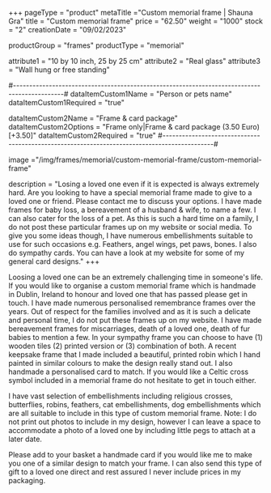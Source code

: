 +++
pageType = "product"
metaTitle ="Custom memorial frame | Shauna Gra"
title = "Custom memorial frame"
price = "62.50"
weight = "1000"
stock = "2"
creationDate = "09/02/2023"

productGroup = "frames"
productType = "memorial"
 
attribute1 = "10 by 10 inch, 25 by 25 cm" 
attribute2 = "Real glass"
attribute3 = "Wall hung or free standing"

#---------------------------------------------------------------------------------------------#
dataItemCustom1Name = "Person or pets name"
dataItemCustom1Required = "true"

dataItemCustom2Name = "Frame & card package"
dataItemCustom2Options = "Frame only|Frame & card package (3.50 Euro)[+3.50]"
dataItemCustom2Required = "true"
#---------------------------------------------------------------------------------------------#

image ="/img/frames/memorial/custom-memorial-frame/custom-memorial-frame"

description = "Losing a loved one even if it is expected is always extremely hard. Are you looking to have a special memorial frame made to give to a loved one or friend. Please contact me to discuss your options. I have made frames for baby loss, a bereavement of a husband & wife, to name a few. I can also cater for the loss of a pet. As this is such a hard time on a family, I do not post these particular frames up on my website or social media. To give you some ideas though, I have numerous embellishments suitable to use for such occasions e.g. Feathers, angel wings, pet paws, bones. I also do sympathy cards. You can have a look at my website for some of my general card designs."
+++

Loosing a loved one can be an extremely challenging time in someone's life. If you would like to organise a custom memorial frame which is handmade in Dublin, Ireland to honour and loved one that has passed please get in touch. I have made numerous personalised remembrance frames over the years. Out of respect for the families involved and as it is such a delicate and personal time, I do not put these frames up on my website. I have made bereavement frames for miscarriages, death of a loved one, death of fur babies to mention a few. In your sympathy frame you can choose to have (1) wooden tiles (2) printed version or (3) combination of both. A recent keepsake frame that I made included a beautiful, printed robin which I hand painted in similar colours to make the design really stand out. I also handmade a personalised card to match. If you would like a Celtic cross symbol included in a memorial frame do not hesitate to get in touch either.

I have vast selection of embellishments including religious crosses, butterflies, robins, feathers, cat embellishments, dog embellishments which are all suitable to include in this type of custom memorial frame.
Note: I do not print out photos to include in my design, however I can leave a space to accommodate a photo of a loved one by including little pegs to attach at a later date.

Please add to your basket a handmade card if you would like me to make you one of a similar design to match your frame. I can also send this type of gift to a loved one direct and rest assured I never include prices in my packaging.
